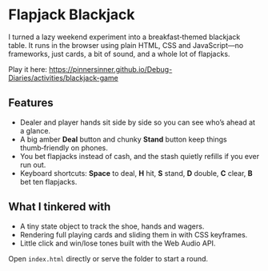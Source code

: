 # Flapjack Blackjack

I turned a lazy weekend experiment into a breakfast‑themed blackjack table. It runs in the browser using plain HTML, CSS and JavaScript—no frameworks, just cards, a bit of sound, and a whole lot of flapjacks.

Play it here: https://pinnersinner.github.io/Debug-Diaries/activities/blackjack-game

## Features
- Dealer and player hands sit side by side so you can see who’s ahead at a glance.
- A big amber **Deal** button and chunky **Stand** button keep things thumb‑friendly on phones.
- You bet flapjacks instead of cash, and the stash quietly refills if you ever run out.
- Keyboard shortcuts: **Space** to deal, **H** hit, **S** stand, **D** double, **C** clear, **B** bet ten flapjacks.

## What I tinkered with
- A tiny state object to track the shoe, hands and wagers.
- Rendering full playing cards and sliding them in with CSS keyframes.
- Little click and win/lose tones built with the Web Audio API.

Open `index.html` directly or serve the folder to start a round.
